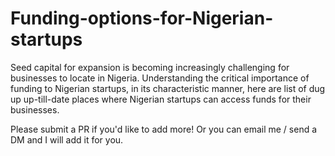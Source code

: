 # Funding-options-for-Nigerian-startups
Seed capital for expansion is becoming increasingly challenging for businesses to locate in Nigeria.  Understanding the critical importance of funding to Nigerian startups, in its characteristic manner, here are list of dug up up-till-date places where Nigerian startups can access funds for their businesses.

Please submit a PR if you'd like to add more! Or you can email me / send a DM and I will add it for you.
